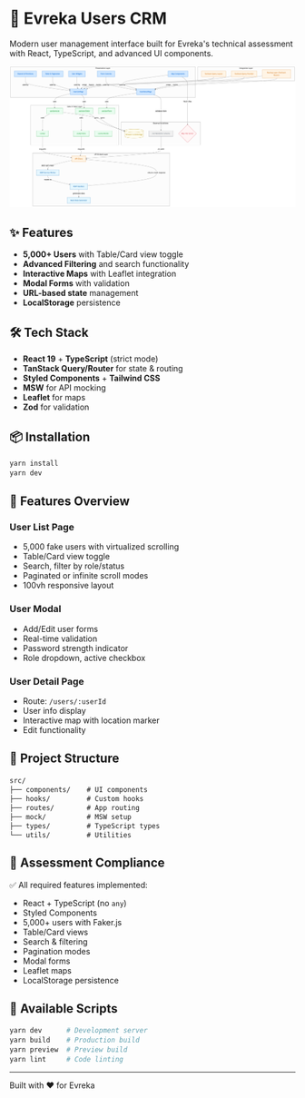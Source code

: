 # 🚀 Evreka Users CRM

Modern user management interface built for Evreka's technical assessment with React, TypeScript, and advanced UI components.

![Akış Diyagramı](./diagram.png)

## ✨ Features

- **5,000+ Users** with Table/Card view toggle
- **Advanced Filtering** and search functionality
- **Interactive Maps** with Leaflet integration
- **Modal Forms** with validation
- **URL-based state** management
- **LocalStorage** persistence

## 🛠️ Tech Stack

- **React 19** + **TypeScript** (strict mode)
- **TanStack Query/Router** for state & routing
- **Styled Components** + **Tailwind CSS**
- **MSW** for API mocking
- **Leaflet** for maps
- **Zod** for validation

## 📦 Installation

```bash
yarn install
yarn dev
```

## 🚀 Features Overview

### User List Page

- 5,000 fake users with virtualized scrolling
- Table/Card view toggle
- Search, filter by role/status
- Paginated or infinite scroll modes
- 100vh responsive layout

### User Modal

- Add/Edit user forms
- Real-time validation
- Password strength indicator
- Role dropdown, active checkbox

### User Detail Page

- Route: `/users/:userId`
- User info display
- Interactive map with location marker
- Edit functionality

## 📁 Project Structure

```
src/
├── components/    # UI components
├── hooks/         # Custom hooks
├── routes/        # App routing
├── mock/          # MSW setup
├── types/         # TypeScript types
└── utils/         # Utilities
```

## 🎯 Assessment Compliance

✅ All required features implemented:

- React + TypeScript (no `any`)
- Styled Components
- 5,000+ users with Faker.js
- Table/Card views
- Search & filtering
- Pagination modes
- Modal forms
- Leaflet maps
- LocalStorage persistence

## 🚀 Available Scripts

```bash
yarn dev      # Development server
yarn build    # Production build
yarn preview  # Preview build
yarn lint     # Code linting
```

---

Built with ❤️ for Evreka
